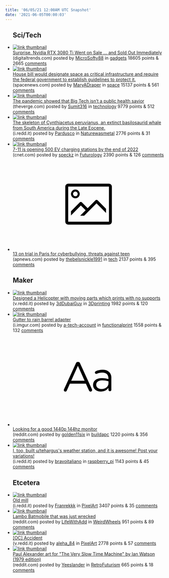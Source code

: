 ```yaml
---
title: '06/05/21 12:00AM UTC Snapshot'
date: '2021-06-05T00:00:03'
---
```

<ul>
<h2>Sci/Tech</h2>

<li><a href='https://www.digitaltrends.com/computing/nvidia-rtx-3080-ti-sold-out/?utm_source=reddit&amp;utm_medium=pe&amp;utm_campaign=pd'><img src='https://b.thumbs.redditmedia.com/q2F9JLQDp7y8v2OEJeBfuAUIUego_uzg2SzUor6iPlg.jpg' alt='link thumbnail'></a><div><div class='linkTitle'><a href='https://www.digitaltrends.com/computing/nvidia-rtx-3080-ti-sold-out/?utm_source=reddit&amp;utm_medium=pe&amp;utm_campaign=pd'>Surprise. Nvidia RTX 3080 Ti Went on Sale ... and Sold Out Immediately</a></div>(digitaltrends.com) posted by <a href='https://www.reddit.com/user/MicroSofty88'>MicroSofty88</a> in <a href='https://www.reddit.com/r/gadgets'>gadgets</a> 18605 points & 2665 <a href='https://www.reddit.com/r/gadgets/comments/ns2pv4/surprise_nvidia_rtx_3080_ti_went_on_sale_and_sold/'>comments</a></div></li>

<li><a href='https://spacenews.com/house-bill-would-designate-space-as-critical-infrastructure/'><img src='https://b.thumbs.redditmedia.com/_JqnsIFBWKhIJU1AdyT5iBgjYXPAl1aun9Bd3WYSORU.jpg' alt='link thumbnail'></a><div><div class='linkTitle'><a href='https://spacenews.com/house-bill-would-designate-space-as-critical-infrastructure/'>House bill would designate space as critical infrastructure and require the federal government to establish guidelines to protect it.</a></div>(spacenews.com) posted by <a href='https://www.reddit.com/user/MaryADraper'>MaryADraper</a> in <a href='https://www.reddit.com/r/space'>space</a> 15137 points & 561 <a href='https://www.reddit.com/r/space/comments/ns4zot/house_bill_would_designate_space_as_critical/'>comments</a></div></li>

<li><a href='https://www.theverge.com/2021/6/3/22514951/pandemic-public-health-solutions-google-apple-facebook'><img src='https://b.thumbs.redditmedia.com/isPv9Y19K-zjx0QHF11ESa97OEATFG-c8FaiqQxL1Kg.jpg' alt='link thumbnail'></a><div><div class='linkTitle'><a href='https://www.theverge.com/2021/6/3/22514951/pandemic-public-health-solutions-google-apple-facebook'>The pandemic showed that Big Tech isn’t a public health savior</a></div>(theverge.com) posted by <a href='https://www.reddit.com/user/Sumit316'>Sumit316</a> in <a href='https://www.reddit.com/r/technology'>technology</a> 9779 points & 512 <a href='https://www.reddit.com/r/technology/comments/ns77i4/the_pandemic_showed_that_big_tech_isnt_a_public/'>comments</a></div></li>

<li><a href='https://i.redd.it/v319cg2cx7371.jpg'><img src='https://a.thumbs.redditmedia.com/jr0Fb8xV0fBPyjINfk3Og4fvUB0LMnKxCw75KNMQp78.jpg' alt='link thumbnail'></a><div><div class='linkTitle'><a href='https://i.redd.it/v319cg2cx7371.jpg'>The skeleton of Cynthiacetus peruvianus, an extinct basilosaurid whale from South America during the Late Eocene.</a></div>(i.redd.it) posted by <a href='https://www.reddit.com/user/Pardusco'>Pardusco</a> in <a href='https://www.reddit.com/r/Naturewasmetal'>Naturewasmetal</a> 2776 points & 31 <a href='https://www.reddit.com/r/Naturewasmetal/comments/ns10w1/the_skeleton_of_cynthiacetus_peruvianus_an/'>comments</a></div></li>

<li><a href='https://www.cnet.com/roadshow/news/7-11-charging-station-ev-500-2022/'><img src='https://b.thumbs.redditmedia.com/3x0JxSwqk0pNXjUw0KMybyrkpnIgIzph6guDrIjxi9Q.jpg' alt='link thumbnail'></a><div><div class='linkTitle'><a href='https://www.cnet.com/roadshow/news/7-11-charging-station-ev-500-2022/'>7-11 is opening 500 EV charging stations by the end of 2022</a></div>(cnet.com) posted by <a href='https://www.reddit.com/user/speckz'>speckz</a> in <a href='https://www.reddit.com/r/Futurology'>Futurology</a> 2390 points & 126 <a href='https://www.reddit.com/r/Futurology/comments/nsccgr/711_is_opening_500_ev_charging_stations_by_the/'>comments</a></div></li>

<li><a href='https://apnews.com/article/paris-europe-race-and-ethnicity-racial-injustice-religion-e3e4dd6fbd513439bcb2ce3b00dd5d1b'><svg version='1.1' viewBox='-34 -14 104 64' preserveAspectRatio='xMidYMid meet' xmlns='http://www.w3.org/2000/svg' xmlns:xlink='http://www.w3.org/1999/xlink'>
    <title>link thumbnail</title>
    <path d='M32,4H4A2,2,0,0,0,2,6V30a2,2,0,0,0,2,2H32a2,2,0,0,0,2-2V6A2,2,0,0,0,32,4ZM4,30V6H32V30Z'></path>
    <path d='M8.92,14a3,3,0,1,0-3-3A3,3,0,0,0,8.92,14Zm0-4.6A1.6,1.6,0,1,1,7.33,11,1.6,1.6,0,0,1,8.92,9.41Z'></path>
    <path d='M22.78,15.37l-5.4,5.4-4-4a1,1,0,0,0-1.41,0L5.92,22.9v2.83l6.79-6.79L16,22.18l-3.75,3.75H15l8.45-8.45L30,24V21.18l-5.81-5.81A1,1,0,0,0,22.78,15.37Z'></path>
    </svg></a><div><div class='linkTitle'><a href='https://apnews.com/article/paris-europe-race-and-ethnicity-racial-injustice-religion-e3e4dd6fbd513439bcb2ce3b00dd5d1b'>13 on trial in Paris for cyberbullying, threats against teen</a></div>(apnews.com) posted by <a href='https://www.reddit.com/user/thebelsnickle1991'>thebelsnickle1991</a> in <a href='https://www.reddit.com/r/tech'>tech</a> 2137 points & 395 <a href='https://www.reddit.com/r/tech/comments/ns08f1/13_on_trial_in_paris_for_cyberbullying_threats/'>comments</a></div></li>

<h2>Maker</h2>

<li><a href='https://v.redd.it/erwnahmx8a371'><img src='https://b.thumbs.redditmedia.com/Or7IlCY-ha7THTpwL8mHt70USTCZMS2JOEqBDi-u1eo.jpg' alt='link thumbnail'></a><div><div class='linkTitle'><a href='https://v.redd.it/erwnahmx8a371'>Designed a Helicopter with moving parts which prints with no supports</a></div>(v.redd.it) posted by <a href='https://www.reddit.com/user/3dDubaiGuy'>3dDubaiGuy</a> in <a href='https://www.reddit.com/r/3Dprinting'>3Dprinting</a> 1982 points & 120 <a href='https://www.reddit.com/r/3Dprinting/comments/nsaezf/designed_a_helicopter_with_moving_parts_which/'>comments</a></div></li>

<li><a href='https://i.imgur.com/4Ib7rkh.jpg'><img src='https://b.thumbs.redditmedia.com/PVge0vlL4Mv_u8aMHXum5VwRrvR8LMvNu5WOb0nkCgw.jpg' alt='link thumbnail'></a><div><div class='linkTitle'><a href='https://i.imgur.com/4Ib7rkh.jpg'>Gutter to rain barrel adapter</a></div>(i.imgur.com) posted by <a href='https://www.reddit.com/user/a-tech-account'>a-tech-account</a> in <a href='https://www.reddit.com/r/functionalprint'>functionalprint</a> 1558 points & 132 <a href='https://www.reddit.com/r/functionalprint/comments/ns3sk4/gutter_to_rain_barrel_adapter/'>comments</a></div></li>

<li><a href='https://www.reddit.com/r/buildapc/comments/ns500p/looking_for_a_good_1440p_144hz_monitor/'><svg version='1.1' viewBox='-34 -12 104 64' preserveAspectRatio='xMidYMid slice' xmlns='http://www.w3.org/2000/svg' xmlns:xlink='http://www.w3.org/1999/xlink'>
    <title>text link thumbnail</title>
    <path d='M12.19,8.84a1.45,1.45,0,0,0-1.4-1h-.12a1.46,1.46,0,0,0-1.42,1L1.14,26.56a1.29,1.29,0,0,0-.14.59,1,1,0,0,0,1,1,1.12,1.12,0,0,0,1.08-.77l2.08-4.65h11l2.08,4.59a1.24,1.24,0,0,0,1.12.83,1.08,1.08,0,0,0,1.08-1.08,1.64,1.64,0,0,0-.14-.57ZM6.08,20.71l4.59-10.22,4.6,10.22Z'>
    </path>
    <path d='M32.24,14.78A6.35,6.35,0,0,0,27.6,13.2a11.36,11.36,0,0,0-4.7,1,1,1,0,0,0-.58.89,1,1,0,0,0,.94.92,1.23,1.23,0,0,0,.39-.08,8.87,8.87,0,0,1,3.72-.81c2.7,0,4.28,1.33,4.28,3.92v.5a15.29,15.29,0,0,0-4.42-.61c-3.64,0-6.14,1.61-6.14,4.64v.05c0,2.95,2.7,4.48,5.37,4.48a6.29,6.29,0,0,0,5.19-2.48V26.9a1,1,0,0,0,1,1,1,1,0,0,0,1-1.06V19A5.71,5.71,0,0,0,32.24,14.78Zm-.56,7.7c0,2.28-2.17,3.89-4.81,3.89-1.94,0-3.61-1.06-3.61-2.86v-.06c0-1.8,1.5-3,4.2-3a15.2,15.2,0,0,1,4.22.61Z'>
    </path>
    </svg></a><div><div class='linkTitle'><a href='https://www.reddit.com/r/buildapc/comments/ns500p/looking_for_a_good_1440p_144hz_monitor/'>Looking for a good 1440p 144hz monitor</a></div>(reddit.com) posted by <a href='https://www.reddit.com/user/golden11six'>golden11six</a> in <a href='https://www.reddit.com/r/buildapc'>buildapc</a> 1220 points & 356 <a href='https://www.reddit.com/r/buildapc/comments/ns500p/looking_for_a_good_1440p_144hz_monitor/'>comments</a></div></li>

<li><a href='https://i.redd.it/iqjbqok8x5371.jpg'><img src='https://b.thumbs.redditmedia.com/FyVYtK3oFg0sVaM2vRWTiBHUw4aQdvjsOMl_nrjsyoU.jpg' alt='link thumbnail'></a><div><div class='linkTitle'><a href='https://i.redd.it/iqjbqok8x5371.jpg'>I, too, built u/tehargus's weather station, and it is awesome! Post your variations!</a></div>(i.redd.it) posted by <a href='https://www.reddit.com/user/bravoitaliano'>bravoitaliano</a> in <a href='https://www.reddit.com/r/raspberry_pi'>raspberry_pi</a> 1143 points & 45 <a href='https://www.reddit.com/r/raspberry_pi/comments/nrus9l/i_too_built_uteharguss_weather_station_and_it_is/'>comments</a></div></li>

<h2>Etcetera</h2>

<li><a href='https://i.redd.it/7pi959ovg7371.png'><img src='https://a.thumbs.redditmedia.com/KWpsu1F86qalfWMtnR8-XxmcDKyYaF3kcnn4jaNgqU8.jpg' alt='link thumbnail'></a><div><div class='linkTitle'><a href='https://i.redd.it/7pi959ovg7371.png'>Old mill</a></div>(i.redd.it) posted by <a href='https://www.reddit.com/user/Franrekkk'>Franrekkk</a> in <a href='https://www.reddit.com/r/PixelArt'>PixelArt</a> 3407 points & 35 <a href='https://www.reddit.com/r/PixelArt/comments/nrznpn/old_mill/'>comments</a></div></li>

<li><a href='https://www.reddit.com/gallery/ns985g'><img src='https://b.thumbs.redditmedia.com/BklMeSns6GOaXivMIL_gnqbmBChVGrLOlwX-rwYni8U.jpg' alt='link thumbnail'></a><div><div class='linkTitle'><a href='https://www.reddit.com/gallery/ns985g'>Lambo Batmobile that was just wrecked</a></div>(reddit.com) posted by <a href='https://www.reddit.com/user/LifeWithAdd'>LifeWithAdd</a> in <a href='https://www.reddit.com/r/WeirdWheels'>WeirdWheels</a> 951 points & 89 <a href='https://www.reddit.com/r/WeirdWheels/comments/ns985g/lambo_batmobile_that_was_just_wrecked/'>comments</a></div></li>

<li><a href='https://v.redd.it/6rkgv9syw9371'><img src='https://b.thumbs.redditmedia.com/Xm4tS3BM9fUMu0FbXqSyZ3Oj6INK9HtmADozQC2c59Q.jpg' alt='link thumbnail'></a><div><div class='linkTitle'><a href='https://v.redd.it/6rkgv9syw9371'>[OC] Accident</a></div>(v.redd.it) posted by <a href='https://www.reddit.com/user/aleha_84'>aleha_84</a> in <a href='https://www.reddit.com/r/PixelArt'>PixelArt</a> 2778 points & 57 <a href='https://www.reddit.com/r/PixelArt/comments/ns8tv1/oc_accident/'>comments</a></div></li>

<li><a href='https://www.reddit.com/gallery/ns2wl9'><img src='https://b.thumbs.redditmedia.com/Y9u4JqmMQp4ccAfDGn6kE3DnfkGc62utnNgnWVUBI1I.jpg' alt='link thumbnail'></a><div><div class='linkTitle'><a href='https://www.reddit.com/gallery/ns2wl9'>Paul Alexander art for "The Very Slow Time Machine" by Ian Watson (1979 edition)</a></div>(reddit.com) posted by <a href='https://www.reddit.com/user/Yeeslander'>Yeeslander</a> in <a href='https://www.reddit.com/r/RetroFuturism'>RetroFuturism</a> 665 points & 18 <a href='https://www.reddit.com/r/RetroFuturism/comments/ns2wl9/paul_alexander_art_for_the_very_slow_time_machine/'>comments</a></div></li>

</ul>
